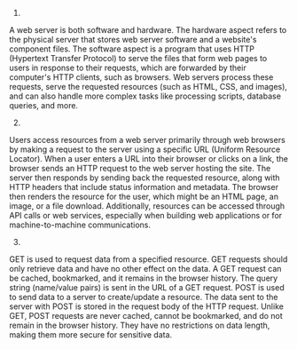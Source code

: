 1.
A web server is both software and hardware. The hardware aspect refers to the physical server that stores web server software and a website's component files. The software aspect is a program that uses HTTP (Hypertext Transfer Protocol) to serve the files that form web pages to users in response to their requests, which are forwarded by their computer's HTTP clients, such as browsers. Web servers process these requests, serve the requested resources (such as HTML, CSS, and images), and can also handle more complex tasks like processing scripts, database queries, and more.

2.
Users access resources from a web server primarily through web browsers by making a request to the server using a specific URL (Uniform Resource Locator). When a user enters a URL into their browser or clicks on a link, the browser sends an HTTP request to the web server hosting the site. The server then responds by sending back the requested resource, along with HTTP headers that include status information and metadata. The browser then renders the resource for the user, which might be an HTML page, an image, or a file download. Additionally, resources can be accessed through API calls or web services, especially when building web applications or for machine-to-machine communications.

3.
GET is used to request data from a specified resource. GET requests should only retrieve data and have no other effect on the data. A GET request can be cached, bookmarked, and it remains in the browser history. The query string (name/value pairs) is sent in the URL of a GET request.
POST is used to send data to a server to create/update a resource. The data sent to the server with POST is stored in the request body of the HTTP request. Unlike GET, POST requests are never cached, cannot be bookmarked, and do not remain in the browser history. They have no restrictions on data length, making them more secure for sensitive data.
